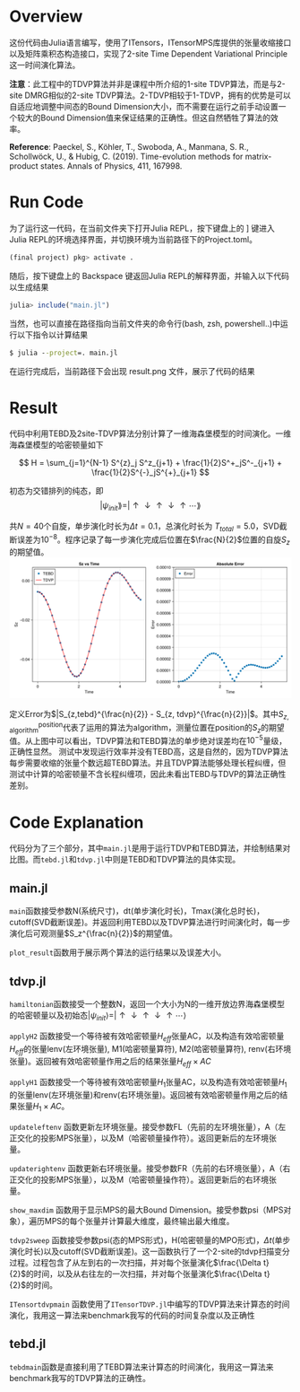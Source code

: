 # Overview

这份代码由Julia语言编写，使用了ITensors，ITensorMPS库提供的张量收缩接口以及矩阵乘积态构造接口，实现了2-site Time Dependent Variational Principle这一时间演化算法。

**注意**：此工程中的TDVP算法并非是课程中所介绍的1-site TDVP算法，而是与2-site DMRG相似的2-site TDVP算法。2-TDVP相较于1-TDVP，拥有的优势是可以自适应地调整中间态的Bound Dimension大小，而不需要在运行之前手动设置一个较大的Bound Dimension值来保证结果的正确性。但这自然牺牲了算法的效率。

**Reference**: Paeckel, S., Köhler, T., Swoboda, A., Manmana, S. R., Schollwöck, U., & Hubig, C. (2019). Time-evolution methods for matrix-product states. Annals of Physics, 411, 167998.

# Run Code

为了运行这一代码，在当前文件夹下打开Julia REPL，按下键盘上的 ] 键进入Julia REPL的环境选择界面，并切换环境为当前路径下的Project.toml。

```Julia
(final project) pkg> activate .
```

随后，按下键盘上的 Backspace 键返回Julia REPL的解释界面，并输入以下代码以生成结果
```Julia
julia> include("main.jl")
```

当然，也可以直接在路径指向当前文件夹的命令行(bash, zsh, powershell..)中运行以下指令以计算结果

```cmd
$ julia --project=. main.jl
```

在运行完成后，当前路径下会出现 result.png 文件，展示了代码的结果

# Result

代码中利用TEBD及2site-TDVP算法分别计算了一维海森堡模型的时间演化。一维海森堡模型的哈密顿量如下

$$
H = \sum_{j=1}^{N-1} S^{z}_j S^z_{j+1} + \frac{1}{2}S^+_jS^-_{j+1} + \frac{1}{2}S^{-}_jS^{+}_{j+1}
$$

初态为交错排列的纯态，即
$$
|\psi_{init}\rang = |\uparrow\downarrow\uparrow\downarrow\uparrow\cdots\rang
$$

共$N=40$个自旋，单步演化时长为$\Delta t = 0.1$，总演化时长为 $T_{total} = 5.0$，SVD截断误差为$10^{-8}$。程序记录了每一步演化完成后位置在$\frac{N}{2}$位置的自旋$S_z$的期望值。
![Alt text](result.png)

定义Error为$|S_{z,tebd}^{\frac{n}{2}} - S_{z, tdvp}^{\frac{n}{2}}|$。其中$S_{z, \text{algorithm}}^{\text{position}}$代表了运用的算法为algorithm，测量位置在position的$S_{z}$的期望值。从上图中可以看出，TDVP算法和TEBD算法的单步绝对误差均在$10^{-5}$量级，正确性显然。
测试中发现运行效率并没有TEBD高，这是自然的，因为TDVP算法每步需要收缩的张量个数远超TEBD算法。并且TDVP算法能够处理长程纠缠，但测试中计算的哈密顿量不含长程纠缠项，因此未看出TEBD与TDVP的算法正确性差别。

# Code Explanation

代码分为了三个部分，其中```main.jl```是用于运行TDVP和TEBD算法，并绘制结果对比图。而```tebd.jl```和```tdvp.jl```中则是TEBD和TDVP算法的具体实现。

## main.jl

```main```函数接受参数N(系统尺寸)，dt(单步演化时长)，Tmax(演化总时长)，cutoff(SVD截断误差)。并返回利用TEBD以及TDVP算法进行时间演化时，每一步演化后可观测量$S_z^{\frac{n}{2}}$的期望值。

```plot_result```函数用于展示两个算法的运行结果以及误差大小。

## tdvp.jl

```hamiltonian```函数接受一个整数N，返回一个大小为N的一维开放边界海森堡模型的哈密顿量以及初始态$|\psi_{init}\rangle=|\uparrow\downarrow\uparrow\downarrow\uparrow\cdots\rangle$

```applyH2``` 函数接受一个等待被有效哈密顿量$H_{eff}$张量AC，以及构造有效哈密顿量$H_{eff}$的张量lenv(左环境张量), M1(哈密顿量算符), M2(哈密顿量算符), renv(右环境张量)。返回被有效哈密顿量作用之后的结果张量$H_{eff} \times AC$

```applyH1``` 函数接受一个等待被有效哈密顿量$H_1$张量AC，以及构造有效哈密顿量$H_1$的张量lenv(左环境张量)和renv(右环境张量)。返回被有效哈密顿量作用之后的结果张量$H_1 \times AC$。

```updateleftenv``` 函数更新左环境张量。接受参数FL（先前的左环境张量），A（左正交化的投影MPS张量），以及M（哈密顿量操作符）。返回更新后的左环境张量。

```updaterightenv``` 函数更新右环境张量。接受参数FR（先前的右环境张量），A（右正交化的投影MPS张量），以及M（哈密顿量操作符）。返回更新后的右环境张量。

```show_maxdim``` 函数用于显示MPS的最大Bound Dimension。接受参数psi（MPS对象），遍历MPS的每个张量并计算最大维度，最终输出最大维度。

```tdvp2sweep``` 函数接受参数psi(态的MPS形式)，H(哈密顿量的MPO形式)，$\Delta t$(单步演化时长)以及cutoff(SVD截断误差)。这一函数执行了一个2-site的tdvp扫描变分过程。过程包含了从左到右的一次扫描，并对每个张量演化$\frac{\Delta t}{2}$的时间，以及从右往左的一次扫描，并对每个张量演化$\frac{\Delta t}{2}$的时间。

```ITensortdvpmain``` 函数使用了```ITensorTDVP.jl```中编写的TDVP算法来计算态的时间演化，我用这一算法来benchmark我写的代码的时间复杂度以及正确性

## tebd.jl

```tebdmain```函数是直接利用了TEBD算法来计算态的时间演化，我用这一算法来benchmark我写的TDVP算法的正确性。